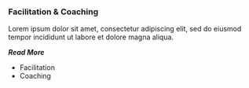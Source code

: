 ### Facilitation & Coaching

Lorem ipsum dolor sit amet, consectetur adipiscing elit, sed do eiusmod tempor incididunt ut labore et dolore magna aliqua.

_**Read More**_
* <i class="ri-check-double-line"></i>  Facilitation
* <i class="ri-check-double-line"></i>  Coaching